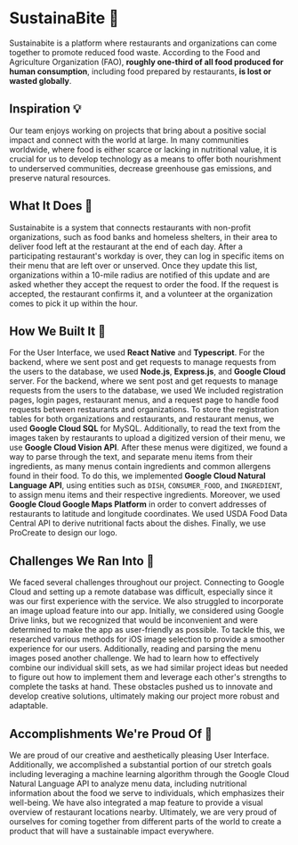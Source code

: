 # SustainaBite 🌽
Sustainabite is a platform where restaurants and organizations can come together to promote reduced food waste. According to the Food and Agriculture Organization (FAO), **roughly one-third of all food produced for human consumption**, including food prepared by restaurants, **is lost or wasted globally**.
## Inspiration 💡
Our team enjoys working on projects that bring about a positive social impact and connect with the world at large. In many communities worldwide, where food is either scarce or lacking in nutritional value, it is crucial for us to develop technology as a means to offer both nourishment to underserved communities, decrease greenhouse gas emissions, and preserve natural resources.
## What It Does 🤔
Sustainabite is a system that connects restaurants with non-profit organizations, such as food banks and homeless shelters, in their area to deliver food left at the restaurant at the end of each day. After a participating restaurant's workday is over, they can log in specific items on their menu that are left over or unserved. Once they update this list, organizations within a 10-mile radius are notified of this update and are asked whether they accept the request to order the food. If the request is accepted, the restaurant confirms it, and a volunteer at the organization comes to pick it up within the hour.
## How We Built It 🔨
For the User Interface, we used **React Native** and **Typescript**. For the backend, where we sent post and get requests to manage requests from the users to the database, we used **Node.js**, **Express.js**, and **Google Cloud** server. For the backend, where we sent post and get requests to manage requests from the users to the database, we used We included registration pages, login pages, restaurant menus, and a request page to handle food requests between restaurants and organizations. To store the registration tables for both organizations and restaurants, and restaurant menus, we used **Google Cloud SQL** for MySQL. Additionally, to read the text from the images taken by restaurants to upload a digitized version of their menu, we use **Google Cloud Vision API**. After these menus were digitized, we found a way to parse through the text, and separate menu items from their ingredients, as many menus contain ingredients and common allergens found in their food. To do this, we implemented **Google Cloud Natural Language API**,  using entities such as `DISH`, `CONSUMER_FOOD`, and `INGREDIENT`, to assign menu items and their respective ingredients. Moreover, we used **Google Cloud Google Maps Platform** in order to convert addresses of restaurants to latitude and longitude coordinates. We used USDA Food Data Central API to derive nutritional facts about the dishes. Finally, we use ProCreate to design our logo.
## Challenges We Ran Into 🧩
We faced several challenges throughout our project. Connecting to Google Cloud and setting up a remote database was difficult, especially since it was our first experience with the service. We also struggled to incorporate an image upload feature into our app. Initially, we considered using Google Drive links, but we recognized that would be inconvenient and were determined to make the app as user-friendly as possible. To tackle this, we researched various methods for iOS image selection to provide a smoother experience for our users. Additionally, reading and parsing the menu images posed another challenge. We had to learn how to effectively combine our individual skill sets, as we had similar project ideas but needed to figure out how to implement them and leverage each other's strengths to complete the tasks at hand. These obstacles pushed us to innovate and develop creative solutions, ultimately making our project more robust and adaptable.
## Accomplishments We're Proud Of 👏
We are proud of our creative and aesthetically pleasing User Interface. Additionally, we accomplished a substantial portion of our stretch goals including leveraging a machine learning algorithm through the Google Cloud Natural Language API to analyze menu data, including nutritional information about the food we serve to individuals, which emphasizes their well-being. We have also integrated a map feature to provide a visual overview of restaurant locations nearby. Ultimately, we are very proud of ourselves for coming together from different parts of the world to create a product that will have a sustainable impact everywhere.
